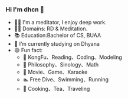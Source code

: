 ### Hi I'm dhcn 👋

- 👨‍💻 I'm a meditator, I enjoy deep work.
- 👨‍💼 Domains: RD & Meditation.
- 📚 Education:Bachelor of CS, BUAA
- 🌱 I’m currently studying on Dhyana
- 😄 Fun fact:
  - 🧑 KongFu、Reading、Coding、Modeling
  - 📖 Philosophy、Sinology、Math
  - 🎥 Movie、Game、Karaoke
  - 🏊 Free Dive、Swimming、Running
  - 🍵 Cooking、Tea、Traveling

<!--
**dhcn/dhcn** is a ✨ _special_ ✨ repository because its `README.md` (this file) appears on your GitHub profile.

Here are some ideas to get you started:

- 👯 I’m looking to collaborate on DApp.
- 🤔 I’m looking for help with overseas operation
- 📫 How to reach me: ...
- 😄 Pronouns: ...
- 💬 Ask me about Computational Mathematics.
- 🔭 I’m currently working on Dhyana.
 ...
-->
